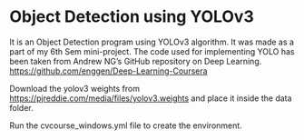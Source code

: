 # Object Detection using YOLOv3
It is an Object Detection program using YOLOv3 algorithm. It was made as a part of my 6th Sem mini-project.
The code used for implementing YOLO has been taken from Andrew NG’s GitHub repository on Deep Learning.
https://github.com/enggen/Deep-Learning-Coursera

Download the yolov3 weights from https://pjreddie.com/media/files/yolov3.weights and place it inside the data folder.

Run the cvcourse_windows.yml file to create the environment.
 
